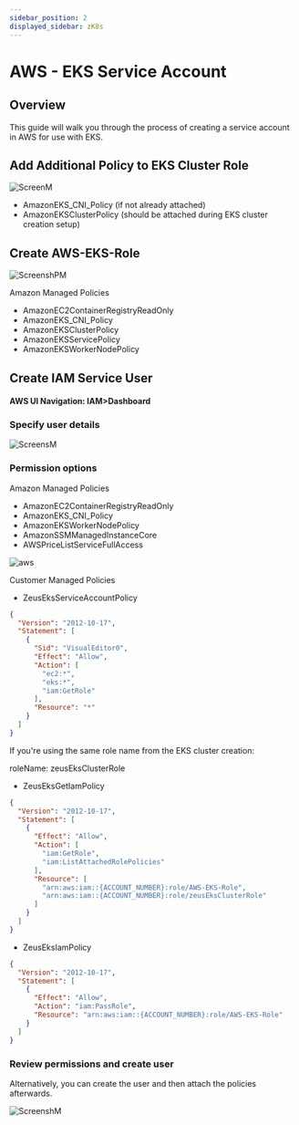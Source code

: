 ```yaml
---
sidebar_position: 2
displayed_sidebar: zK8s
---
```


# AWS - EKS Service Account

## Overview

This guide will walk you through the process of creating a service account in AWS for use with EKS.

## Add Additional Policy to EKS Cluster Role

![ScreenM](https://github.com/zeus-fyi/zeus/assets/17446735/7944efc1-2ce8-4694-97c5-2573118aa4c7)

- AmazonEKS_CNI_Policy (if not already attached)
- AmazonEKSClusterPolicy (should be attached during EKS cluster creation setup)

## Create AWS-EKS-Role

![ScreenshPM](https://github.com/zeus-fyi/zeus/assets/17446735/09f22345-de95-4f27-8328-91c890837ee1)

Amazon Managed Policies

- AmazonEC2ContainerRegistryReadOnly
- AmazonEKS_CNI_Policy
- AmazonEKSClusterPolicy
- AmazonEKSServicePolicy
- AmazonEKSWorkerNodePolicy

## Create IAM Service User

#### AWS UI Navigation: IAM>Dashboard

### Specify user details

![ScreensM](https://github.com/zeus-fyi/zeus/assets/17446735/565e4103-b797-4f92-87fe-238b7deba0dd)

### Permission options

Amazon Managed Policies

- AmazonEC2ContainerRegistryReadOnly
- AmazonEKS_CNI_Policy
- AmazonEKSWorkerNodePolicy
- AmazonSSMManagedInstanceCore
- AWSPriceListServiceFullAccess

![aws](https://github.com/zeus-fyi/zeus/assets/17446735/c8d72d5f-b31c-43e1-a8df-e790f2b636c6)

Customer Managed Policies

- ZeusEksServiceAccountPolicy

```json
{
  "Version": "2012-10-17",
  "Statement": [
    {
      "Sid": "VisualEditor0",
      "Effect": "Allow",
      "Action": [
        "ec2:*",
        "eks:*",
        "iam:GetRole"
      ],
      "Resource": "*"
    }
  ]
}
```

If you're using the same role name from the EKS cluster creation:

roleName: zeusEksClusterRole

- ZeusEksGetIamPolicy

```json
{
  "Version": "2012-10-17",
  "Statement": [
    {
      "Effect": "Allow",
      "Action": [
        "iam:GetRole",
        "iam:ListAttachedRolePolicies"
      ],
      "Resource": [
        "arn:aws:iam::{ACCOUNT_NUMBER}:role/AWS-EKS-Role",
        "arn:aws:iam::{ACCOUNT_NUMBER}:role/zeusEksClusterRole"
      ]
    }
  ]
}
```

- ZeusEksIamPolicy

```json
{
  "Version": "2012-10-17",
  "Statement": [
    {
      "Effect": "Allow",
      "Action": "iam:PassRole",
      "Resource": "arn:aws:iam::{ACCOUNT_NUMBER}:role/AWS-EKS-Role"
    }
  ]
}
```

### Review permissions and create user

Alternatively, you can create the user and then attach the policies afterwards.

![ScreenshM](https://github.com/zeus-fyi/zeus/assets/17446735/e91b0054-e39a-4536-81b0-c63a8cdec7ea)